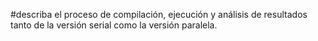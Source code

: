 #describa el proceso de compilación, ejecución y análisis de resultados tanto de la versión serial como la versión paralela.
 